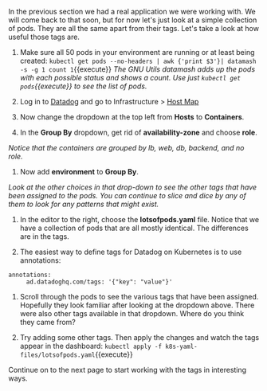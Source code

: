 In the previous section we had a real application we were working with. We will come back to that soon, but for now let's just look at a simple collection of pods. They are all the same apart from their tags. Let's take a look at how useful those tags are.

1. Make sure all 50 pods in your environment are running or at least being created:
   `kubectl get pods --no-headers | awk {'print $3'}| datamash -s -g 1 count 1`{{execute}}
   *The GNU Utils datamash adds up the pods with each possible status and shows a count. Use just `kubectl get pods`{{execute}} to see the list of pods.*

2. Log in to <a href="https://app.datadoghq.com" target="_datadog">Datadog</a> and go to Infrastructure > <a href="https://app.datadoghq.com/infrastructure/map" target="_datadog">Host Map</a>

3. Now change the dropdown at the top left from **Hosts** to **Containers**.

4. In the **Group By** dropdown, get rid of **availability-zone** and choose **role**.
  
  *Notice that the containers are grouped by lb, web, db, backend, and no role.* 

1. Now add **environment** to **Group By**. 

  *Look at the other choices in that drop-down to see the other tags that have been assigned to the pods. You can continue to slice and dice by any of them to look for any patterns that might exist.* 

1. In the editor to the right, choose the **lotsofpods.yaml** file. Notice that we have a collection of pods that are all mostly identical. The differences are in the tags.

1. The easiest way to define tags for Datadog on Kubernetes is to use annotations:

  <pre><code>annotations:
     ad.datadoghq.com/tags: '{"key": "value"}'</code></pre>

1. Scroll through the pods to see the various tags that have been assigned. Hopefully they look familiar after looking at the dropdown above. There were also other tags available in that dropdown. Where do you think they came from?

1. Try adding some other tags. Then apply the changes and watch the tags appear in the dashboard:
   `kubectl apply -f k8s-yaml-files/lotsofpods.yaml`{{execute}}
   
Continue on to the next page to start working with the tags in interesting ways.